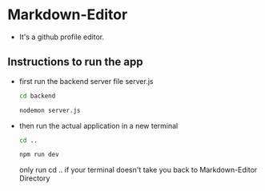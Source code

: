 # Markdown-Editor

- It's a github profile editor. 

## Instructions to run the app

- first run the backend server file server.js
  
  ```bash
  cd backend
  
  nodemon server.js
  ```
- then run the actual application in a new terminal

  ```bash
  cd ..
  
  npm run dev
  ```
  only run cd .. if your terminal doesn't take you back to Markdown-Editor Directory
  
